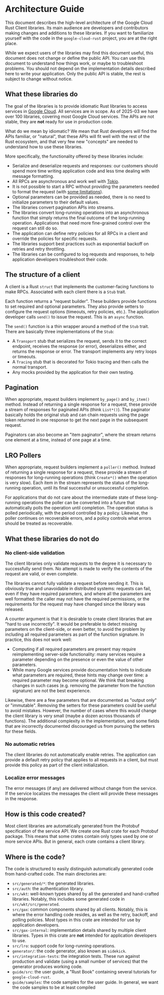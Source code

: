 # Architecture Guide

This document describes the high-level architecture of the Google Cloud Rust
Client libraries. Its main audience are developers and contributors making
changes and additions to these libraries. If you want to familiarize yourself
with the code in the `google-cloud-rust` project, you are at the right place.

While we expect users of the libraries may find this document useful, this
document does not change or define the public API. You can use this document to
understand how things work, or maybe to troubleshoot problems. You should not
depend on the implementation details described here to write your application.
Only the public API is stable, the rest is subject to change without notice.

## What these libraries do

The goal of the libraries is to provide idiomatic Rust libraries to access
services in [Google Cloud](https://cloud.google.com). All services are in scope.
As of 2025-03 we have over 100 libraries, covering most Google Cloud services.
The APIs are not stable, they are **not** ready for use in production code.

What do we mean by idiomatic? We mean that Rust developers will find the APIs
familiar, or "natural", that these APIs will fit well with the rest of the Rust
ecosystem, and that very few new "concepts" are needed to understand how to use
these libraries.

More specifically, the functionality offered by these libraries include:

- Serialize and deserialize requests and responses: our customers should spend
  more time writing application code and less time dealing with message
  formatting.
- All RPCs are asynchronous and work well with [Tokio].
- It is not possible to start a RPC without providing the parameters needed to
  format the request (with [some limitations](#what-these-libraries-do-not-do)).
- Optional parameters can be provided as needed, there is no need to initialize
  parameters to their default values.
- The libraries convert pagination APIs into streams.
- The libraries convert long-running operations into an asynchronous function
  that simply returns the final outcome of the long-running operation.
  Applications that need more fine-grained control over the request can still do
  so.
- The application can define retry policies for all RPCs in a client and
  override the policies for specific requests.
- The libraries support best practices such as exponential backoff on retries
  and retry throttling.
- The libraries can be configured to log requests and responses, to help
  application developers troubleshoot their code.

## The structure of a client

A client is a Rust `struct` that implements the customer-facing functions to
make RPCs. Associated with each client there is a `Stub` trait.

Each function returns a "request builder". These builders provide functions to
set required and optional parameters. They also provide setters to configure the
request options (timeouts, retry policies, etc.). The application developer
calls `send()` to issue the request. This is an `async` function.

The `send()` function is a thin wrapper around a method of the `Stub` trait.
There are basically three implementations of the `Stub`:

- A `Transport` stub that serializes the request, sends it to the correct
  endpoint, receives the response (or error), deserializes either, and returns
  the response or error. The transport implements any retry loops or timeouts.
- A `Tracing` stub that is decorated for Tokio tracing and then calls the normal
  transport.
- Any mocks provided by the application for their own testing.

## Pagination

When appropriate, request builders implement `by_page()` and `by_item()` method.
Instead of returning a single response for a request, these provide a stream of
responses for paginated APIs (think `List*()`). The paginator basically holds
the original stub and can chain requests using the page token returned in one
response to get the next page in the subsequent request.

Paginators can also become an "item paginator", where the stream returns one
element at a time, instead of one page at a time.

## LRO Pollers

When appropriate, request builders implement a `poller()` method. Instead of
returning a single response for a request, these provide a stream of responses
for long-running operations (think `Create*()` when the operation is very slow).
Each item in the stream represents the status of the long-running operation,
until its final successful or unsuccessful completion.

For applications that do not care about the intermediate state of these
long-running operations the poller can be converted into a future that
automatically polls the operation until completion. The operation status is
polled periodically, with the period controlled by a policy. Likewise, the
poller continues on recoverable errors, and a policy controls what errors should
be treated as recoverable.

## What these libraries do not do

### No client-side validation

The client libraries only validate requests to the degree it is necessary to
successfully send them. No attempt is made to verify the contents of the request
are valid, or even complete.

The libraries cannot fully validate a request before sending it. This is
obviously true and unavoidable in distributed systems: requests can fail, even
if they have required parameters, and where all the parameters are well
formatted: the caller may not have the required permissions, or the requirements
for the request may have changed since the library was released.

A counter argument is that it is desirable to create client libraries that are
"hard to use incorrectly". It would be preferable to detect missing parameters
on the client-side, or even better, to avoid the problem by including all
required parameters as part of the function signature. In practice, this does
not work well:

- Computing if all required parameters are present may require reimplementing
  server-side functionality: many services require a parameter depending on the
  presence or even the value of other parameters.
- While many Google services provide documentation hints to indicate what
  parameters are required, these hints may change over time: a required
  parameter may become optional. We think that breaking changes in such cases
  (e.g. removing the parameter from the function signature) are not the best
  experience.

Likewise, there are a few parameters that are documented as "output only" or
"immutable". Removing the setters for these parameters could be useful to avoid
mistakes. However, the number of cases where this would change the client
library is very small (maybe a dozen across thousands of functions). The
additional complexity in the implementation, and some fields that are
incorrectly documented discouraged us from pursuing the setters for these
fields.

### No automatic retries

The client libraries do not automatically enable retries. The application can
provide a default retry policy that applies to all requests in a client, but
must provide this policy as part of the client initialization.

### Localize error messages

The error messages (if any) are delivered without change from the service. If
the service localizes the messages the client will provide these messages in the
response.

## How is this code created?

Most client libraries are automatically generated from the Protobuf
specification of the service API. We create one Rust crate for each Protobuf
package. This means that some crates contain only types used by one or more
service APIs. But in general, each crate contains a client library.

## Where is the code?

The code is structured to easily distinguish automatically generated code from
hand-crafted code. The main directories are:

- `src/generated/*`: the generated libraries.
- `src/auth`: the authentication library.
- `src/wkt`: well-known types shared by all the generated and hand-crafted
  libraries. Notably, this includes some generated code in
  `src/wkt/src/generated`.
- `src/gax`: common components shared by all clients. Notably, this is where the
  error handling code resides, as well as the retry, backoff, and polling
  policies. Most types in this crate are intended for use by application
  developers.
- `src/gax-internal`: implementation details shared by multiple client
  libraries. Types in this crate are **not** intended for application developers
  to use.
- `src/lro`: support code for long-running operations.
- `generator/`: the code generator, also known as `sidekick`.
- `src/integration-tests`: the integration tests. These run against production
  and validate (using a small number of services) that the generator produces
  working code.
- `guide/src`: the user guide, a "Rust Book" containing several tutorials for
  `google-cloud-rust`.
- `guide/samples`: the code samples for the user guide. In general, we want the
  code samples to be at least compiled

[tokio]: https://tokio.rs
